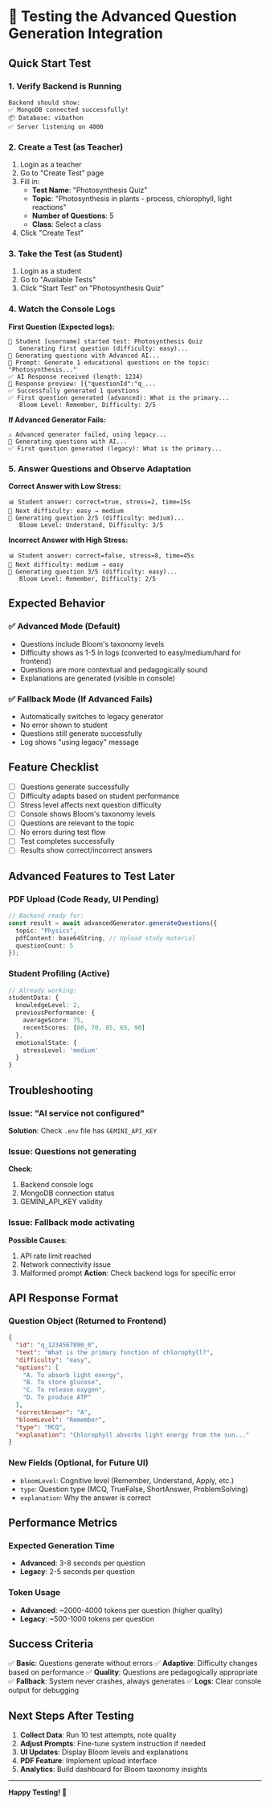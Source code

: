 # 🧪 Testing the Advanced Question Generation Integration

## Quick Start Test

### 1. Verify Backend is Running
```
Backend should show:
✅ MongoDB connected successfully!
📦 Database: vibathon
✅ Server listening on 4000
```

### 2. Create a Test (as Teacher)
1. Login as a teacher
2. Go to "Create Test" page
3. Fill in:
   - **Test Name**: "Photosynthesis Quiz"
   - **Topic**: "Photosynthesis in plants - process, chlorophyll, light reactions"
   - **Number of Questions**: 5
   - **Class**: Select a class
4. Click "Create Test"

### 3. Take the Test (as Student)
1. Login as a student
2. Go to "Available Tests"
3. Click "Start Test" on "Photosynthesis Quiz"

### 4. Watch the Console Logs

**First Question (Expected logs):**
```
🎯 Student [username] started test: Photosynthesis Quiz
   Generating first question (difficulty: easy)...
🤖 Generating questions with Advanced AI...
📝 Prompt: Generate 1 educational questions on the topic: "Photosynthesis..."
✅ AI Response received (length: 1234)
📄 Response preview: [{"questionId":"q_...
✅ Successfully generated 1 questions
✅ First question generated (advanced): What is the primary...
   Bloom Level: Remember, Difficulty: 2/5
```

**If Advanced Generator Fails:**
```
⚠️ Advanced generator failed, using legacy...
🤖 Generating questions with AI...
✅ First question generated (legacy): What is the primary...
```

### 5. Answer Questions and Observe Adaptation

**Correct Answer with Low Stress:**
```
📊 Student answer: correct=true, stress=2, time=15s
🎯 Next difficulty: easy → medium
🤖 Generating question 2/5 (difficulty: medium)...
   Bloom Level: Understand, Difficulty: 3/5
```

**Incorrect Answer with High Stress:**
```
📊 Student answer: correct=false, stress=8, time=45s
🎯 Next difficulty: medium → easy
🤖 Generating question 3/5 (difficulty: easy)...
   Bloom Level: Remember, Difficulty: 2/5
```

## Expected Behavior

### ✅ Advanced Mode (Default)
- Questions include Bloom's taxonomy levels
- Difficulty shows as 1-5 in logs (converted to easy/medium/hard for frontend)
- Questions are more contextual and pedagogically sound
- Explanations are generated (visible in console)

### ✅ Fallback Mode (If Advanced Fails)
- Automatically switches to legacy generator
- No error shown to student
- Questions still generate successfully
- Log shows "using legacy" message

## Feature Checklist

- [ ] Questions generate successfully
- [ ] Difficulty adapts based on student performance
- [ ] Stress level affects next question difficulty
- [ ] Console shows Bloom's taxonomy levels
- [ ] Questions are relevant to the topic
- [ ] No errors during test flow
- [ ] Test completes successfully
- [ ] Results show correct/incorrect answers

## Advanced Features to Test Later

### PDF Upload (Code Ready, UI Pending)
```typescript
// Backend ready for:
const result = await advancedGenerator.generateQuestions({
  topic: "Physics",
  pdfContent: base64String, // Upload study material
  questionCount: 5
});
```

### Student Profiling (Active)
```typescript
// Already working:
studentData: {
  knowledgeLevel: 2,
  previousPerformance: {
    averageScore: 75,
    recentScores: [80, 70, 85, 65, 90]
  },
  emotionalState: {
    stressLevel: 'medium'
  }
}
```

## Troubleshooting

### Issue: "AI service not configured"
**Solution**: Check `.env` file has `GEMINI_API_KEY`

### Issue: Questions not generating
**Check**: 
1. Backend console logs
2. MongoDB connection status
3. GEMINI_API_KEY validity

### Issue: Fallback mode activating
**Possible Causes**:
1. API rate limit reached
2. Network connectivity issue
3. Malformed prompt
**Action**: Check backend logs for specific error

## API Response Format

### Question Object (Returned to Frontend)
```json
{
  "id": "q_1234567890_0",
  "text": "What is the primary function of chlorophyll?",
  "difficulty": "easy",
  "options": [
    "A. To absorb light energy",
    "B. To store glucose",
    "C. To release oxygen",
    "D. To produce ATP"
  ],
  "correctAnswer": "A",
  "bloomLevel": "Remember",
  "type": "MCQ",
  "explanation": "Chlorophyll absorbs light energy from the sun..."
}
```

### New Fields (Optional, for Future UI)
- `bloomLevel`: Cognitive level (Remember, Understand, Apply, etc.)
- `type`: Question type (MCQ, TrueFalse, ShortAnswer, ProblemSolving)
- `explanation`: Why the answer is correct

## Performance Metrics

### Expected Generation Time
- **Advanced**: 3-8 seconds per question
- **Legacy**: 2-5 seconds per question

### Token Usage
- **Advanced**: ~2000-4000 tokens per question (higher quality)
- **Legacy**: ~500-1000 tokens per question

## Success Criteria

✅ **Basic**: Questions generate without errors
✅ **Adaptive**: Difficulty changes based on performance
✅ **Quality**: Questions are pedagogically appropriate
✅ **Fallback**: System never crashes, always generates
✅ **Logs**: Clear console output for debugging

## Next Steps After Testing

1. **Collect Data**: Run 10 test attempts, note quality
2. **Adjust Prompts**: Fine-tune system instruction if needed
3. **UI Updates**: Display Bloom levels and explanations
4. **PDF Feature**: Implement upload interface
5. **Analytics**: Build dashboard for Bloom taxonomy insights

---

**Happy Testing! 🚀**

